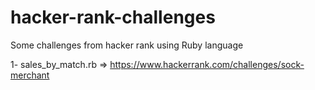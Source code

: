 # hacker-rank-challenges
Some challenges from hacker rank using Ruby language


1- sales_by_match.rb => https://www.hackerrank.com/challenges/sock-merchant

